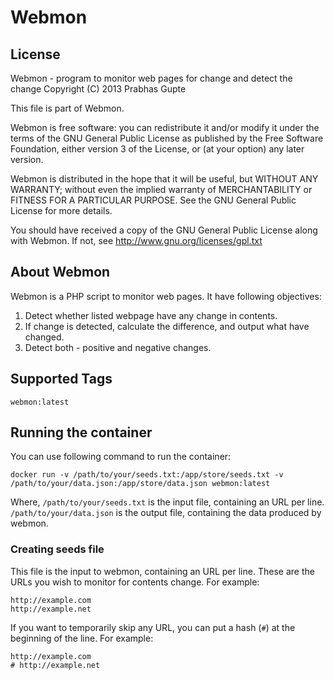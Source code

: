 Webmon
======

## License
Webmon - program to monitor web pages for change and detect the change
Copyright (C) 2013 Prabhas Gupte

This file is part of Webmon.

Webmon is free software: you can redistribute it and/or modify
it under the terms of the GNU General Public License as published by
the Free Software Foundation, either version 3 of the License, or
(at your option) any later version.

Webmon is distributed in the hope that it will be useful,
but WITHOUT ANY WARRANTY; without even the implied warranty of
MERCHANTABILITY or FITNESS FOR A PARTICULAR PURPOSE.  See the
GNU General Public License for more details.

You should have received a copy of the GNU General Public License
along with Webmon.  If not, see <http://www.gnu.org/licenses/gpl.txt>

## About Webmon
Webmon is a PHP script to monitor web pages.
It have following objectives:
1) Detect whether listed webpage have any change in contents.
2) If change is detected, calculate the difference, and output what have changed. 
3) Detect both - positive and negative changes.

## Supported Tags
`webmon:latest`

## Running the container
You can use following command to run the container:

`docker run -v /path/to/your/seeds.txt:/app/store/seeds.txt -v /path/to/your/data.json:/app/store/data.json webmon:latest`

Where, 
`/path/to/your/seeds.txt` is the input file, containing an URL per line.
`/path/to/your/data.json` is the output file, containing the data produced by webmon. 

### Creating seeds file
This file is the input to webmon, containing an URL per line. These are the URLs you wish to monitor for contents change. For example:

```
http://example.com
http://example.net
```

If you want to temporarily skip any URL, you can put a hash (`#`) at the beginning of the line. For example:

```
http://example.com
# http://example.net
```


